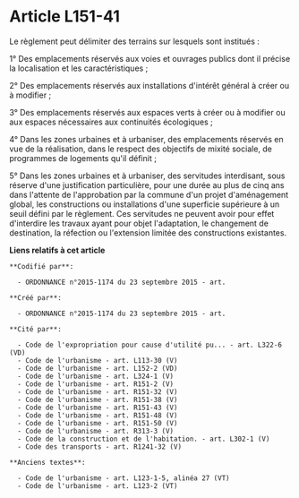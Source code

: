 # Article L151-41

Le règlement peut délimiter des terrains sur lesquels sont institués :

1° Des emplacements réservés aux voies et ouvrages publics dont il précise la localisation et les caractéristiques ;

2° Des emplacements réservés aux installations d'intérêt général à créer ou à modifier ;

3° Des emplacements réservés aux espaces verts à créer ou à modifier ou aux espaces nécessaires aux continuités écologiques ;

4° Dans les zones urbaines et à urbaniser, des emplacements réservés en vue de la réalisation, dans le respect des objectifs
de mixité sociale, de programmes de logements qu'il définit ;

5° Dans les zones urbaines et à urbaniser, des servitudes interdisant, sous réserve d'une justification particulière, pour
une durée au plus de cinq ans dans l'attente de l'approbation par la commune d'un projet d'aménagement global, les
constructions ou installations d'une superficie supérieure à un seuil défini par le règlement. Ces servitudes ne peuvent
avoir pour effet d'interdire les travaux ayant pour objet l'adaptation, le changement de destination, la réfection ou
l'extension limitée des constructions existantes.

**Liens relatifs à cet article**

	**Codifié par**:

	  - ORDONNANCE n°2015-1174 du 23 septembre 2015 - art.

	**Créé par**:

	  - ORDONNANCE n°2015-1174 du 23 septembre 2015 - art.

	**Cité par**:

	  - Code de l'expropriation pour cause d'utilité pu... - art. L322-6 (VD)
	  - Code de l'urbanisme - art. L113-30 (V)
	  - Code de l'urbanisme - art. L152-2 (VD)
	  - Code de l'urbanisme - art. L324-1 (V)
	  - Code de l'urbanisme - art. R151-2 (V)
	  - Code de l'urbanisme - art. R151-32 (V)
	  - Code de l'urbanisme - art. R151-38 (V)
	  - Code de l'urbanisme - art. R151-43 (V)
	  - Code de l'urbanisme - art. R151-48 (V)
	  - Code de l'urbanisme - art. R151-50 (V)
	  - Code de l'urbanisme - art. R313-3 (V)
	  - Code de la construction et de l'habitation. - art. L302-1 (V)
	  - Code des transports - art. R1241-32 (V)

	**Anciens textes**:

	  - Code de l'urbanisme - art. L123-1-5, alinéa 27 (VT)
	  - Code de l'urbanisme - art. L123-2 (VT)
